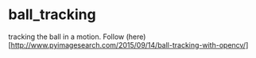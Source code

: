 # ball_tracking
tracking the ball in a motion. Follow (here)[http://www.pyimagesearch.com/2015/09/14/ball-tracking-with-opencv/]
